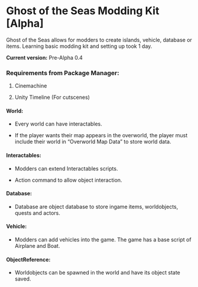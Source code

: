 # Ghost of the Seas Modding Kit [Alpha]

Ghost of the Seas allows for modders to create islands, vehicle, database or items. Learning basic modding kit and setting up took 1 day.

**Current version:** Pre-Alpha 0.4

### Requirements from Package Manager:

1. Cinemachine

2. Unity Timeline (For cutscenes)




#### World:

-	Every world can have interactables.

-	If the player wants their map appears in the overworld, the player must include their world in “Overworld Map Data” to store world data.

#### Interactables:

-	Modders can extend Interactables scripts.

-	Action command to allow object interaction.

#### Database:

-	Database are object database to store ingame items, worldobjects, quests and actors.

#### Vehicle:

-	Modders can add vehicles into the game. The game has a base script of Airplane and Boat.

#### ObjectReference:

-	Worldobjects can be spawned in the world and have its object state saved.
